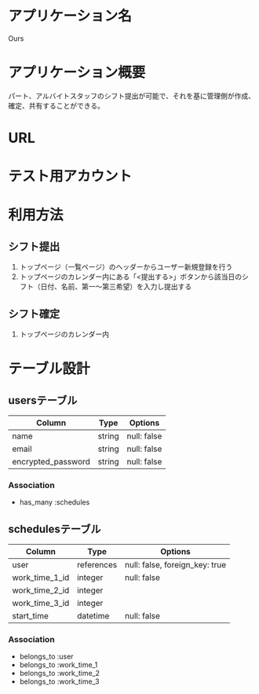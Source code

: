 # アプリケーション名
Ours

# アプリケーション概要
パート、アルバイトスタッフのシフト提出が可能で、それを基に管理側が作成、確定、共有することができる。

# URL

# テスト用アカウント

# 利用方法
## シフト提出
1. トップページ（一覧ページ）のヘッダーからユーザー新規登録を行う
2. トップページのカレンダー内にある「<提出する>」ボタンから該当日のシフト（日付、名前、第一〜第三希望）を入力し提出する
## シフト確定
1. トップページのカレンダー内

# テーブル設計

## usersテーブル

| Column             | Type   | Options     |
| ------------------ | ------ | ----------- |
| name               | string | null: false |
| email              | string | null: false |
| encrypted_password | string | null: false |

### Association
- has_many :schedules

## schedulesテーブル

| Column         | Type       | Options                        |
| -------------- | ---------- | ------------------------------ |
| user           | references | null: false, foreign_key: true |
| work_time_1_id | integer    | null: false                    |
| work_time_2_id | integer    |                                |
| work_time_3_id | integer    |                                |
| start_time     | datetime   | null: false                    |

### Association
- belongs_to :user
- belongs_to :work_time_1
- belongs_to :work_time_2
- belongs_to :work_time_3